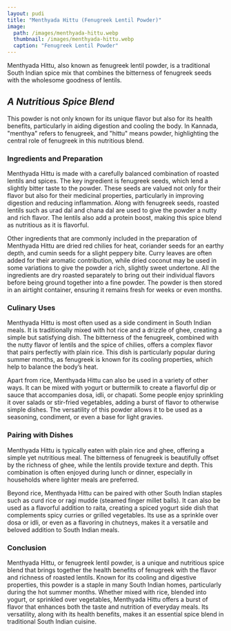 ```yaml
---
layout: pudi
title: "Menthyada Hittu (Fenugreek Lentil Powder)"
image:
  path: /images/menthyada-hittu.webp
  thumbnail: /images/menthyada-hittu.webp
  caption: "Fenugreek Lentil Powder"
---
```


Menthyada Hittu, also known as fenugreek lentil powder, is a traditional South Indian spice mix that combines the bitterness of fenugreek seeds with the wholesome goodness of lentils.

## _A Nutritious Spice Blend_

This powder is not only known for its unique flavor but also for its health benefits, particularly in aiding digestion and cooling the body. In Kannada, "menthya" refers to fenugreek, and "hittu" means powder, highlighting the central role of fenugreek in this nutritious blend.

### Ingredients and Preparation

Menthyada Hittu is made with a carefully balanced combination of roasted lentils and spices. The key ingredient is fenugreek seeds, which lend a slightly bitter taste to the powder. These seeds are valued not only for their flavor but also for their medicinal properties, particularly in improving digestion and reducing inflammation. Along with fenugreek seeds, roasted lentils such as urad dal and chana dal are used to give the powder a nutty and rich flavor. The lentils also add a protein boost, making this spice blend as nutritious as it is flavorful.

Other ingredients that are commonly included in the preparation of Menthyada Hittu are dried red chilies for heat, coriander seeds for an earthy depth, and cumin seeds for a slight peppery bite. Curry leaves are often added for their aromatic contribution, while dried coconut may be used in some variations to give the powder a rich, slightly sweet undertone. All the ingredients are dry roasted separately to bring out their individual flavors before being ground together into a fine powder. The powder is then stored in an airtight container, ensuring it remains fresh for weeks or even months.

### Culinary Uses

Menthyada Hittu is most often used as a side condiment in South Indian meals. It is traditionally mixed with hot rice and a drizzle of ghee, creating a simple but satisfying dish. The bitterness of the fenugreek, combined with the nutty flavor of lentils and the spice of chilies, offers a complex flavor that pairs perfectly with plain rice. This dish is particularly popular during summer months, as fenugreek is known for its cooling properties, which help to balance the body’s heat.

Apart from rice, Menthyada Hittu can also be used in a variety of other ways. It can be mixed with yogurt or buttermilk to create a flavorful dip or sauce that accompanies dosa, idli, or chapati. Some people enjoy sprinkling it over salads or stir-fried vegetables, adding a burst of flavor to otherwise simple dishes. The versatility of this powder allows it to be used as a seasoning, condiment, or even a base for light gravies.

### Pairing with Dishes

Menthyada Hittu is typically eaten with plain rice and ghee, offering a simple yet nutritious meal. The bitterness of fenugreek is beautifully offset by the richness of ghee, while the lentils provide texture and depth. This combination is often enjoyed during lunch or dinner, especially in households where lighter meals are preferred.

Beyond rice, Menthyada Hittu can be paired with other South Indian staples such as curd rice or ragi mudde (steamed finger millet balls). It can also be used as a flavorful addition to raita, creating a spiced yogurt side dish that complements spicy curries or grilled vegetables. Its use as a sprinkle over dosa or idli, or even as a flavoring in chutneys, makes it a versatile and beloved addition to South Indian meals.

### Conclusion

Menthyada Hittu, or fenugreek lentil powder, is a unique and nutritious spice blend that brings together the health benefits of fenugreek with the flavor and richness of roasted lentils. Known for its cooling and digestive properties, this powder is a staple in many South Indian homes, particularly during the hot summer months. Whether mixed with rice, blended into yogurt, or sprinkled over vegetables, Menthyada Hittu offers a burst of flavor that enhances both the taste and nutrition of everyday meals. Its versatility, along with its health benefits, makes it an essential spice blend in traditional South Indian cuisine.
